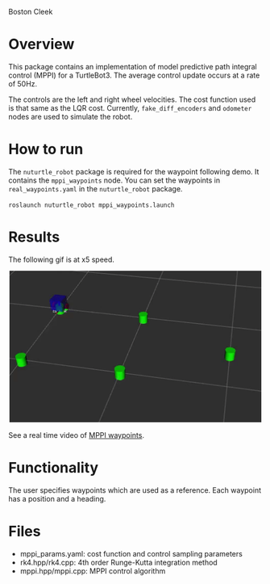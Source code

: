 Boston Cleek

# Overview
This package contains an implementation of model predictive path integral control (MPPI) for a TurtleBot3. The average control update occurs at a rate of 50Hz.

The controls are the left and right wheel velocities. The cost function used is that same as the LQR cost. Currently, `fake_diff_encoders` and `odometer` nodes are used to simulate the robot.

# How to run
The `nuturtle_robot` package is required for the waypoint following demo. It contains the `mppi_waypoints` node. You can set the waypoints in `real_waypoints.yaml` in the `nuturtle_robot` package.

`roslaunch nuturtle_robot mppi_waypoints.launch`


# Results
The following gif is at x5 speed.
<p align="center">
  <img src="media/mppi_waypoints.gif" width="500" height="300"/>
</p>


See a real time video of [MPPI waypoints](https://youtu.be/i_kzNi5Exsc).



# Functionality
The user specifies waypoints which are used as a reference. Each waypoint has a position
and a heading.

# Files
* mppi_params.yaml: cost function and control sampling parameters
* rk4.hpp/rk4.cpp: 4th order Runge-Kutta integration method  
* mppi.hpp/mppi.cpp: MPPI control algorithm
